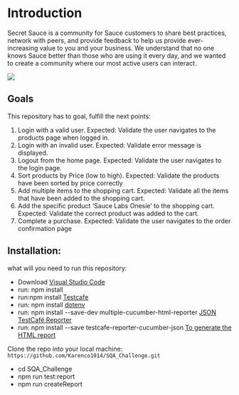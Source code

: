 # Introduction

Secret Sauce is a community for Sauce customers to share best practices, network with peers, and provide feedback to help us provide ever-increasing value to you and your business. We understand that no one knows Sauce better than those who are using it every day, and we wanted to create a community where our most active users can interact.

![](https://images.ctfassets.net/czwjnyf8a9ri/5Zf1PeVgCvHUJ9wplGPFWl/c01943960c92c7de9dadb66da08ea61c/SL_Secret_Sauce_Rebrand-01__1_.png?fm=webp&w=800)

## Goals

This repository has to goal, fulfill the next points:

1. Login with a valid user.
   Expected: Validate the user navigates to the products page when logged in.
2. Login with an invalid user.
   Expected: Validate error message is displayed.
3. Logout from the home page.
   Expected: Validate the user navigates to the login page.
4. Sort products by Price (low to high).
   Expected: Validate the products have been sorted by price correctly
5. Add multiple items to the shopping cart.
   Expected: Validate all the items that have been added to the shopping cart.
6. Add the specific product ‘Sauce Labs Onesie’ to the shopping cart.
   Expected: Validate the correct product was added to the cart.
7. Complete a purchase.
   Expected: Validate the user navigates to the order confirmation page

## Installation:

what will you need to run this repository:

- Download [Visual Studio Code](https://code.visualstudio.com "Visual Studio Code")
- run: npm install
- run:npm install [Testcafe](https://testcafe.io "Testcafe")
- run: npm install [dotenv](https://testcafe.io/documentation/402802/recipes/configuration/access-environment-variables-in-tests "dotenv")
- run: npm install --save-dev multiple-cucumber-html-reporter [JSON TestCafé Reporter](https://www.npmjs.com/package/testcafe-reporter-cucumber-json "JSON TestCafé Reporter")
- run: npm install --save testcafe-reporter-cucumber-json [To generate the HTML report](https://www.npmjs.com/package/testcafe-reporter-cucumber-json "To generate the HTML report")

Clone the repo into your local machine:
`https://github.com/Karenco1014/SQA_Challenge.git`

- cd SQA_Challenge
- npm run test:report
- npm run createReport
